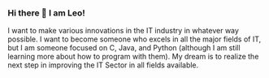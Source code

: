 

### Hi there 👋 I am Leo!

I want to make various innovations in the IT industry in whatever way possible. I want to become someone who excels in all the major fields of IT, but I am someone focused on C, Java, and Python (although I am still learning more about how to program with them). My dream is to realize the next step in improving the IT Sector in all fields available. 

<!--
**leoforschool16/leoforschool16** is a ✨ _special_ ✨ repository because its `README.md` (this file) appears on your GitHub profile.

Here are some ideas to get you started:

- 🔭 I’m currently working on ...
- 🌱 I’m currently learning ...
- 👯 I’m looking to collaborate on ...
- 🤔 I’m looking for help with ...
- 💬 Ask me about ...
- 📫 How to reach me: ...
- 😄 Pronouns: ...
- ⚡ Fun fact: ...
-->
